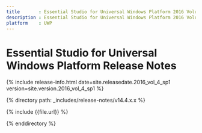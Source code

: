 ```yaml
---
title       : Essential Studio for Universal Windows Platform 2016 Volume 4 Service Pack 1 Release Notes
description : Essential Studio for Universal Windows Platform 2016 Volume 4 Service Pack 1 Release Notes
platform    : UWP
---
```


# Essential Studio for Universal Windows Platform Release Notes

{% include release-info.html date=site.releasedate.2016_vol_4_sp1 version=site.version.2016_vol_4_sp1 %} 

{% directory path: _includes/release-notes/v14.4.x.x %}

{% include {{file.url}} %}

{% enddirectory %}